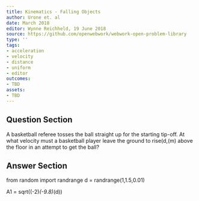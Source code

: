 ```yaml
---
title: Kinematics - Falling Objects
author: Urone et. al
date: March 2018
editor: Wynne Reichheld, 19 June 2018
source: https://github.com/openwebwork/webwork-open-problem-library
type: ''
tags:
- acceleration
- velocity
- distance
- uniform
- editor
outcomes:
- TBD
assets:
- TBD
---
```


## Question Section 

A basketball referee tosses the ball straight up for the starting tip-off. At what velocity must a basketball player leave the ground to rise(d,(m) above the floor in an attempt to get the ball?

## Answer Section

from random import randrange
d = randrange(1,1.5,0.01)

A1 = sqrt((-2)*(-9.8)*(d))